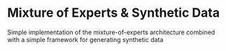 # Mixture of Experts & Synthetic Data
Simple implementation of the mixture-of-experts architecture combined with a simple framework for generating synthetic data
